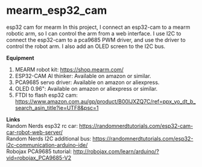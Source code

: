 # mearm_esp32_cam
 esp32 cam for mearm
In this project, I connect an esp32-cam to a mearm robotic arm, so I can control the arm from a web interface. I use I2C to connect the esp32-cam to a pca9685 PWM driver, and use the driver to control the robot arm. I also add an OLED screen to the I2C bus.


__Equipment__
1. MEARM robot kit: https://shop.mearm.com/
2. ESP32-CAM AI thinker: Available on amazon or similar.
3. PCA9685 servo driver: Available on amazon or aliexpress.
4. OLED 0.96": Available on amazon or aliexpress or similar.
5. FTDI to flash esp32 cam: https://www.amazon.com.au/gp/product/B00IJXZQ7C/ref=ppx_yo_dt_b_search_asin_title?ie=UTF8&psc=1


__Links__ <br>
Random Nerds esp32 rc car:
https://randomnerdtutorials.com/esp32-cam-car-robot-web-server/ <br>
Random Nerds I2C additional bus:
https://randomnerdtutorials.com/esp32-i2c-communication-arduino-ide/ <br>
Robojax PCA9685 tutorial:
http://robojax.com/learn/arduino/?vid=robojax_PCA9685-V2
